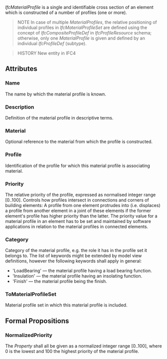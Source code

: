 _IfcMaterialProfile_ is a single and identifiable cross section of an element which is constructed of a number of profiles (one or more).

<!-- end of short definition -->


> NOTE In case of multiple _MaterialProfiles_, the relative positioning of individual profiles in _IfcMaterialProfileSet_ are defined using the concept of _IfcCompositeProfileDef_ in _IfcProfileResource_ schema; otherwise, only one _MaterialProfile_ is given and defined by an individual _IfcProfileDef_ (subtype).

> HISTORY New entity in IFC4

## Attributes

### Name
The name by which the material profile is known.

### Description
Definition of the material profile in descriptive terms.

### Material
Optional reference to the material from which the profile is constructed.

### Profile
Identification of the profile for which this material profile is associating material.

### Priority
The relative priority of the profile, expressed as normalised integer range [0..100]. Controls how profiles intersect in connections and corners of building elements: A profile from one element protrudes into (i.e. displaces) a profile from another element in a joint of these elements if the former element's profile has higher priority than the latter. The priority value for a material profile in an element has to be set and maintained by software applications in relation to the material profiles in connected elements.

### Category
Category of the material profile, e.g. the role it has in the profile set it belongs to. The list of keywords might be extended by model view definitions, however the following keywords shall apply in general:
* 'LoadBearing' — the material profile having a load bearing function.
* 'Insulation' — the material profile having an insolating function.
* 'Finish' — the material profile being the finish.

### ToMaterialProfileSet
Material profile set in which this material profile is included.

## Formal Propositions

### NormalizedPriority
The _Property_ shall all be given as a normalized integer range [0..100], where 0 is the lowest and 100 the highest priority of the material profile.
